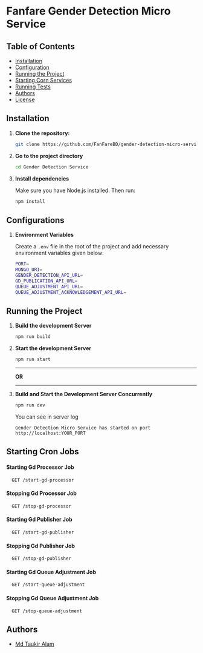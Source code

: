 # Fanfare Gender Detection Micro Service

## Table of Contents

- [Installation](#Installation)
- [Configuration](#configuration)
- [Running the Project](#running-the-project)
- [Starting Corn Services](#starting-cron-services)
- [Running Tests](#running-tests)
- [Authors](#authors)
- [License](#license)

## Installation

1. **Clone the repository:**

   ```sh
   git clone https://github.com/FanFareBD/gender-detection-micro-service
   ```

2. **Go to the project directory**
   ```sh
   cd Gender Detection Service
   ```
3. **Install dependencies**

   Make sure you have Node.js installed. Then run:

   ```sh
   npm install
   ```

## Configurations

1. **Environment Variables**

   Create a `.env` file in the root of the project and add necessary environment variables given below:

   ```sh
   PORT=
   MONGO_URI=
   GENDER_DETECTION_API_URL=
   GD_PUBLICATION_API_URL=
   QUEUE_ADJUSTMENT_API_URL=
   QUEUE_ADJUSTMENT_ACKNOWLEDGEMENT_API_URL=
   ```

## Running the Project

1. **Build the development Server**

   ```sh
   npm run build

   ```

2. **Start the development Server**

   ```sh
   npm run start

   ```

   ***

   **OR**

   ***

3. **Build and Start the Development Server Concurrently**

   ```sh
   npm run dev

   ```

   You can see in server log

   `Gender Detection Micro Service has started on port http://localhost:YOUR_PORT`

## Starting Cron Jobs

#### Starting Gd Processor Job

```http
  GET /start-gd-processor
```

#### Stopping Gd Processor Job

```http
  GET /stop-gd-processor
```

#### Starting Gd Publisher Job

```http
  GET /start-gd-publisher
```

#### Stopping Gd Publisher Job

```http
  GET /stop-gd-publisher
```

#### Starting Gd Queue Adjustment Job

```http
  GET /start-queue-adjustment
```

#### Stopping Gd Queue Adjustment Job

```http
  GET /stop-queue-adjustment
```

## Authors

- [Md Taukir Alam](https://github.com/NullPointError07)
